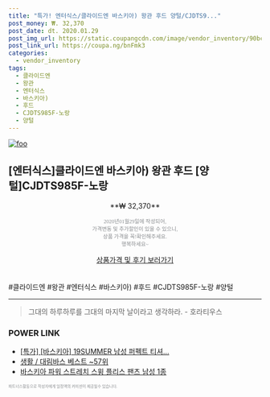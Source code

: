 ```yaml
--- 
title: "특가! 엔터식스/클라이드엔 바스키아) 왕관 후드 양털/CJDTS9..." 
post_money: ₩. 32,370 
post_date: dt. 2020.01.29 
post_img_url: https://static.coupangcdn.com/image/vendor_inventory/90bc/75cd2a86bb56b392bcbdaa509eea182968f9ab53a28bf33d66154e9caa46.jpg 
post_link_url: https://coupa.ng/bnFmk3 
categories: 
  - vendor_inventory 
tags: 
  - 클라이드엔 
  - 왕관 
  - 엔터식스 
  - 바스키아) 
  - 후드 
  - CJDTS985F-노랑 
  - 양털 
--- 
```

[![foo](https://static.coupangcdn.com/image/vendor_inventory/90bc/75cd2a86bb56b392bcbdaa509eea182968f9ab53a28bf33d66154e9caa46.jpg)](https://coupa.ng/bnFmk3) 

## [엔터식스]클라이드엔 바스키아) 왕관 후드 [양털]CJDTS985F-노랑 
<p style="text-align: center;">**₩ 32,370**</p> 
<p style="text-align: center;"><span style="color: #898c8f; font-family: Georgia,Times,serif; font-size: 0.75em;">2020년01월29일에 작성되어, <br>가격변동 및 추가할인이 있을 수 있으니,<br> 상품 가격을 꼭!확인해주세요.<br>행복하세요~</span> 
</p>	 
<div markdown="0" style="text-align: center;"><a href="https://coupa.ng/bnFmk3" class="btn btn--success">상품가격 및 후기 보러가기</a></div> 
<br><br> 
  #클라이드엔 #왕관 #엔터식스 #바스키아) #후드 #CJDTS985F-노랑 #양털 
<hr> 

> 그대의 하루하루를 그대의 마지막 날이라고 생각하라. - 호라티우스 


### POWER LINK

* <a href="https://blog.naver.com/an0733/221789551811" target="_blank">[특가] [바스키아] 19SUMMER 남성 퍼펙트 티셔...</a>
* <a href="https://blog.naver.com/santokki14/221779757369" target="_blank">생활 / 대림바스 베스트 ~57위</a>
* <a href="https://blog.naver.com/fasyy4321/221789021929" target="_blank">바스키아 파워 스트레치 스윙 플리스 팬츠 남성 1종</a>

<span style="color: #898c8f; font-family: Georgia,Times,serif; font-size: 0.55em;">파트너스활동으로 작성자에게 일정액의 커미션이 제공될수 있습니다.</span> 
